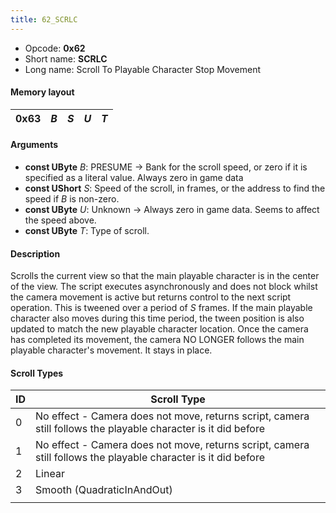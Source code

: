 ```yaml
---
title: 62_SCRLC
---
```


-   Opcode: **0x62**
-   Short name: **SCRLC**
-   Long name: Scroll To Playable Character Stop Movement

#### Memory layout

| 0x63 | *B* | *S* | *U* | *T* |
|------|-----|-----|-----|-----|

#### Arguments

-   **const UByte** *B*: PRESUME -&gt; Bank for the scroll speed, or zero if it is specified as a literal value. Always zero in game data
-   **const UShort** *S*: Speed of the scroll, in frames, or the address to find the speed if *B* is non-zero.
-   **const UByte** *U*: Unknown -&gt; Always zero in game data. Seems to affect the speed above.
-   **const UByte** *T*: Type of scroll.

#### Description

Scrolls the current view so that the main playable character is in the center of the view. The script executes asynchronously and does not block whilst the camera movement is active but returns control to the next script operation. This is tweened over a period of *S* frames. If the main playable character also moves during this time period, the tween position is also updated to match the new playable character location. Once the camera has completed its movement, the camera NO LONGER follows the main playable character's movement. It stays in place.

#### Scroll Types

| ID  | Scroll Type                                                                                                    |
|-----|----------------------------------------------------------------------------------------------------------------|
| 0   | No effect - Camera does not move, returns script, camera still follows the playable character is it did before |
| 1   | No effect - Camera does not move, returns script, camera still follows the playable character is it did before |
| 2   | Linear                                                                                                         |
| 3   | Smooth (QuadraticInAndOut)                                                                                     |
|     |                                                                                                                |
